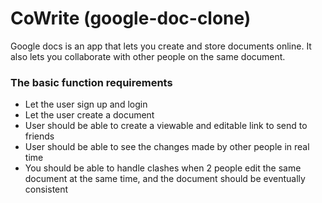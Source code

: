 # CoWrite (google-doc-clone)
Google docs is an app that lets you create and store documents online. It also lets you collaborate with other people on the same document.

### The basic function requirements

* Let the user sign up and login
* Let the user create a document
* User should be able to create a viewable and editable link to send to friends
* User should be able to see the changes made by other people in real time
* You should be able to handle clashes when 2 people edit the same document at the same time, and the document should be eventually consistent
